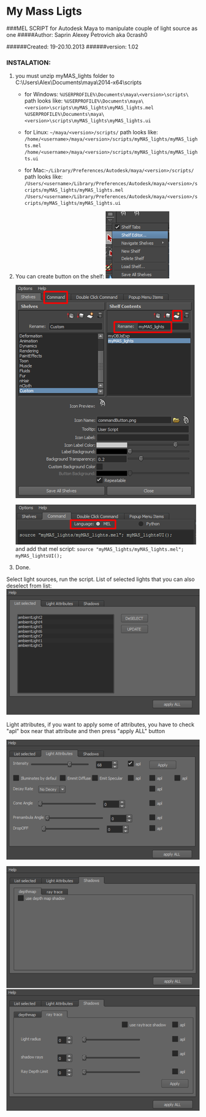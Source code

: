 # My Mass Ligts

###MEL SCRIPT for Autodesk Maya to manipulate couple of light source as one
#####Author: Saprin Alexey Petrovich aka 0crash0

######Created: 19-20.10.2013
######version: 1.02

### INSTALATION:
                
1. you must unzip myMAS_lights folder to    C:\Users\Alex\Documents\maya\2014-x64\scripts
    - for Windows: `%USERPROFILE%\Documents\maya\<version>\scripts\`
		path looks like:
`%USERPROFILE%\Documents\maya\<version>\scripts\myMAS_lights\myMAS_lights.mel`
`%USERPROFILE%\Documents\maya\<version>\scripts\myMAS_lights\myMAS_lights.ui`

    - for Linux: `~/maya/<version>/scripts/`
		path looks like:
`/home/<username>/maya/<version>/scripts/myMAS_lights/myMAS_lights.mel`
`/home/<username>/maya/<version>/scripts/myMAS_lights/myMAS_lights.ui`

    - for Mac:`~/Library/Preferences/Autodesk/maya/<version>/scripts/`
		path looks like:
`/Users/<username>/Library/Preferences/Autodesk/maya/<version>/scripts/myMAS_lights/myMAS_lights.mel`
`/Users/<username>/Library/Preferences/Autodesk/maya/<version>/scripts/myMAS_lights/myMAS_lights.ui`
2. You can create button on the shelf:
	![](https://raw.githubusercontent.com/0crash0/myMAS_lights/main/images/Screenshot_1.png)

	![](https://raw.githubusercontent.com/0crash0/myMAS_lights/main/images/Screenshot_2.png)

	![](https://raw.githubusercontent.com/0crash0/myMAS_lights/main/images/Screenshot_3.png)
and add that mel script:
`source "myMAS_lights/myMAS_lights.mel"; myMAS_lightsUI();`
3. Done.

Select light sources, run the script.
List of selected lights that you can also deselect from list:
![](https://raw.githubusercontent.com/0crash0/myMAS_lights/main/images/Screenshot_4.png)

Light attributes, if you want to apply some of attributes, you have to check "apl" box  near that attribute and then press "apply ALL" button

![](https://raw.githubusercontent.com/0crash0/myMAS_lights/main/images/Screenshot_5.png)

![](https://raw.githubusercontent.com/0crash0/myMAS_lights/main/images/Screenshot_6.png)
![](https://raw.githubusercontent.com/0crash0/myMAS_lights/main/images/Screenshot_7.png)
